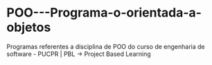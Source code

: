 # POO---Programa-o-orientada-a-objetos
Programas referentes a disciplina de POO do curso de engenharia de software - PUCPR |
PBL -> Project Based Learning
